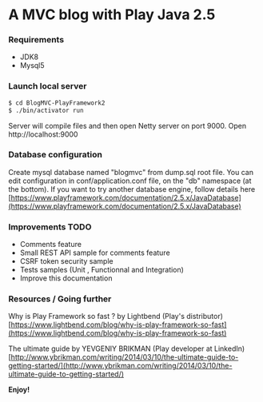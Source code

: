 # A MVC blog with Play Java 2.5

### Requirements

  - JDK8
  - Mysql5

### Launch local server

```sh
$ cd BlogMVC-PlayFramework2
$ ./bin/activator run
```
Server will compile files and then open Netty server on port 9000.
Open http://localhost:9000

### Database configuration

Create mysql database named "blogmvc" from dump.sql root file.
You can edit configuration in conf/application.conf file, on the "db" namespace (at the bottom).
If you want to try another database engine, follow details here [https://www.playframework.com/documentation/2.5.x/JavaDatabase](https://www.playframework.com/documentation/2.5.x/JavaDatabase)

### Improvements TODO

- Comments feature
- Small REST API sample for comments feature
- CSRF token security sample
- Tests samples (Unit , Functionnal and Integration)
- Improve this documentation

### Resources / Going further
Why is Play Framework so fast ? by Lightbend (Play's distributor)
[https://www.lightbend.com/blog/why-is-play-framework-so-fast](https://www.lightbend.com/blog/why-is-play-framework-so-fast)

The ultimate guide by YEVGENIY BRIKMAN (Play developer at LinkedIn)
[http://www.ybrikman.com/writing/2014/03/10/the-ultimate-guide-to-getting-started/](http://www.ybrikman.com/writing/2014/03/10/the-ultimate-guide-to-getting-started/)

**Enjoy!**
